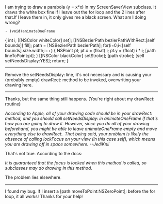I am trying to draw a parabola (y = x*x) in my ScreenSaverView subclass. It draws the white box fine if I leave out the     for loop and the 2 lines after that.If I leave them in, it only gives me a black screen. What am I doing wrong?

    - (void)animateOneFrame
{
	int i;
	[[NSColor whiteColor] set];
	[[NSBezierPath bezierPathWithRect:[self bounds]] fill];
	path = [NSBezierPath bezierPath];
	for(i=0;i<[self bounds].size.width;i++) { 
		NSPoint pt;
		pt.x = (float) i;
		pt.y = (float) i * i;
		[path lineToPoint:pt];
	}
	[[NSColor blackColor] setStroke];
	[path stroke];
	[self setNeedsDisplay:YES];
	return;
}


----

Remove the     setNeedsDisplay: line, it's not necessary and is causing your (probably empty)     drawRect: method to be invoked, overwriting your drawing here.

----

Thanks, but the same thing still happens. (You're right about my     drawRect: routine)

*According to Apple, all of your drawing code should be in your     drawRect: method, and you should call     setNeedsDisplay: in     animateOneFrame if that's how you are going to draw it. However, since you do all of your drawing beforehand, you might be able to leave     animateOneFrame empty and move everything else to     drawRect:. That being said, your problem is likely the absence of calling     lockFocus on your view (in this case     self), which means you are drawing off in space somewhere. --JediKnil*

That's not true. According to the docs:

*It is guaranteed that the focus is locked when this method is called, so subclasses may do drawing in this method.*

The problem lies elsewhere.

----

I found my bug. If I insert a     [path moveToPoint:NSZeroPoint]; before the     for loop, it all works! Thanks for your help!
